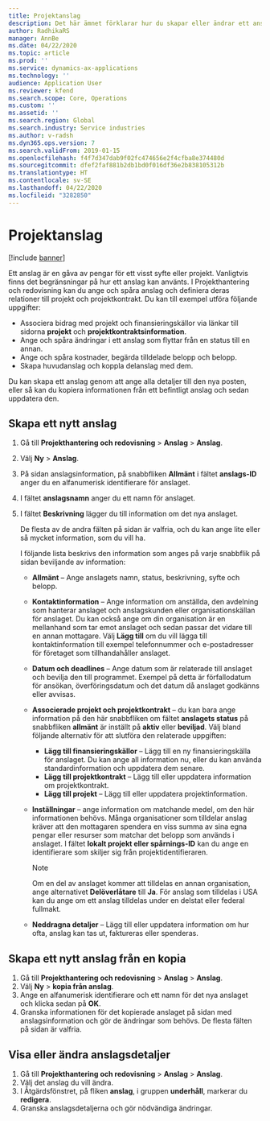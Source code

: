 ```yaml
---
title: Projektanslag
description: Det här ämnet förklarar hur du skapar eller ändrar ett anslag.
author: RadhikaRS
manager: AnnBe
ms.date: 04/22/2020
ms.topic: article
ms.prod: ''
ms.service: dynamics-ax-applications
ms.technology: ''
audience: Application User
ms.reviewer: kfend
ms.search.scope: Core, Operations
ms.custom: ''
ms.assetid: ''
ms.search.region: Global
ms.search.industry: Service industries
ms.author: v-radsh
ms.dyn365.ops.version: 7
ms.search.validFrom: 2019-01-15
ms.openlocfilehash: f4f7d347dab9f02fc474656e2f4cfba8e374480d
ms.sourcegitcommit: dfef2faf881b2db1bd0f016df36e2b838105312b
ms.translationtype: HT
ms.contentlocale: sv-SE
ms.lasthandoff: 04/22/2020
ms.locfileid: "3282850"
---
```

# <a name="project-grants"></a>Projektanslag

[!include [banner](../includes/banner.md)]

Ett anslag är en gåva av pengar för ett visst syfte eller projekt. Vanligtvis finns det begränsningar på hur ett anslag kan använts. I Projekthantering och redovisning kan du ange och spåra anslag och definiera deras relationer till projekt och projektkontrakt. Du kan till exempel utföra följande uppgifter:

- Associera bidrag med projekt och finansieringskällor via länkar till sidorna **projekt** och **projektkontraktsinformation**.
- Ange och spåra ändringar i ett anslag som flyttar från en status till en annan.
- Ange och spåra kostnader, begärda tilldelade belopp och belopp.
- Skapa huvudanslag och koppla delanslag med dem.

Du kan skapa ett anslag genom att ange alla detaljer till den nya posten, eller så kan du kopiera informationen från ett befintligt anslag och sedan uppdatera den.

## <a name="create-a-new-grant"></a>Skapa ett nytt anslag

1. Gå till **Projekthantering och redovisning** \> **Anslag** \> **Anslag**.
2. Välj **Ny** \> **Anslag**.
3. På sidan anslagsinformation, på snabbfliken **Allmänt** i fältet **anslags-ID** anger du en alfanumerisk identifierare för anslaget.
4. I fältet **anslagsnamn** anger du ett namn för anslaget.
5. I fältet **Beskrivning** lägger du till information om det nya anslaget.

    De flesta av de andra fälten på sidan är valfria, och du kan ange lite eller så mycket information, som du vill ha.

    I följande lista beskrivs den information som anges på varje snabbflik på sidan beviljande av information:

    - **Allmänt** – Ange anslagets namn, status, beskrivning, syfte och belopp.
    - **Kontaktinformation** – Ange information om anställda, den avdelning som hanterar anslaget och anslagskunden eller organisationskällan för anslaget. Du kan också ange om din organisation är en mellanhand som tar emot anslaget och sedan passar det vidare till en annan mottagare. Välj **Lägg till** om du vill lägga till kontaktinformation till exempel telefonnummer och e-postadresser för företaget som tillhandahåller anslaget.
    - **Datum och deadlines** – Ange datum som är relaterade till anslaget och bevilja den till programmet. Exempel på detta är förfallodatum för ansökan, överföringsdatum och det datum då anslaget godkänns eller avvisas.
    - **Associerade projekt och projektkontrakt** – du kan bara ange information på den här snabbfliken om fältet **anslagets status** på snabbfliken **allmänt** är inställt på **aktiv** eller **beviljad**. Välj bland följande alternativ för att slutföra den relaterade uppgiften:

        - **Lägg till finansieringskällor** – Lägg till en ny finansieringskälla för anslaget. Du kan ange all information nu, eller du kan använda standardinformation och uppdatera dem senare.
        - **Lägg till projektkontrakt** – Lägg till eller uppdatera information om projektkontrakt.
        - **Lägg till projekt** – Lägg till eller uppdatera projektinformation.

    - **Inställningar** – ange information om matchande medel, om den här informationen behövs. Många organisationer som tilldelar anslag kräver att den mottagaren spendera en viss summa av sina egna pengar eller resurser som matchar det belopp som används i anslaget. I fältet **lokalt projekt eller spårnings-ID** kan du ange en identifierare som skiljer sig från projektidentifieraren.

        > [!NOTE]
        > Om en del av anslaget kommer att tilldelas en annan organisation, ange alternativet **Delöverlåtare** till **Ja**. För anslag som tilldelas i USA kan du ange om ett anslag tilldelas under en delstat eller federal fullmakt.

    - **Neddragna detaljer** – Lägg till eller uppdatera information om hur ofta, anslag kan tas ut, faktureras eller spenderas.

## <a name="create-a-new-grant-from-a-copy"></a>Skapa ett nytt anslag från en kopia

1. Gå till **Projekthantering och redovisning** \> **Anslag** \> **Anslag**.
2. Välj **Ny** \> **kopia från anslag**.
3. Ange en alfanumerisk identifierare och ett namn för det nya anslaget och klicka sedan på **OK**.
4. Granska informationen för det kopierade anslaget på sidan med anslagsinformation och gör de ändringar som behövs. De flesta fälten på sidan är valfria.

## <a name="view-or-modify-grant-details"></a>Visa eller ändra anslagsdetaljer

1. Gå till **Projekthantering och redovisning** \> **Anslag** \> **Anslag**.
2. Välj det anslag du vill ändra.
3. I Åtgärdsfönstret, på fliken **anslag**, i gruppen **underhåll**, markerar du **redigera**.
4. Granska anslagsdetaljerna och gör nödvändiga ändringar.
